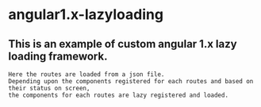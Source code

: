 # angular1.x-lazyloading


## This is an example of custom angular 1.x lazy loading framework.
	Here the routes are loaded from a json file.
	Depending upon the components registered for each routes and based on their status on screen,
	the components for each routes are lazy registered and loaded.